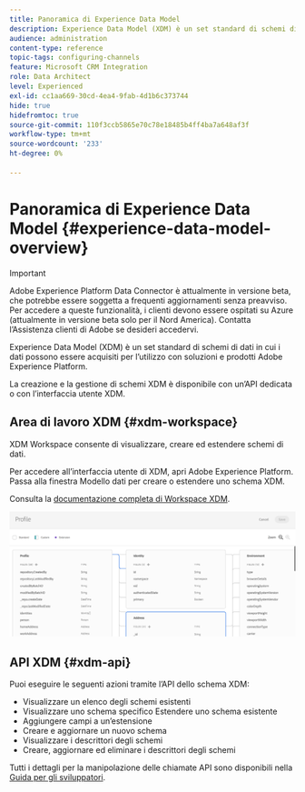 ```yaml
---
title: Panoramica di Experience Data Model
description: Experience Data Model (XDM) è un set standard di schemi di dati in cui i dati possono essere acquisiti per l’utilizzo con soluzioni e prodotti Adobe Experience Platform.
audience: administration
content-type: reference
topic-tags: configuring-channels
feature: Microsoft CRM Integration
role: Data Architect
level: Experienced
exl-id: cc1aa669-30cd-4ea4-9fab-4d1b6c373744
hide: true
hidefromtoc: true
source-git-commit: 110f3ccb5865e70c78e18485b4ff4ba7a648af3f
workflow-type: tm+mt
source-wordcount: '233'
ht-degree: 0%

---
```


# Panoramica di Experience Data Model {#experience-data-model-overview}

>[!IMPORTANT]
>
>Adobe Experience Platform Data Connector è attualmente in versione beta, che potrebbe essere soggetta a frequenti aggiornamenti senza preavviso. Per accedere a queste funzionalità, i clienti devono essere ospitati su Azure (attualmente in versione beta solo per il Nord America). Contatta l’Assistenza clienti di Adobe se desideri accedervi.

Experience Data Model (XDM) è un set standard di schemi di dati in cui i dati possono essere acquisiti per l’utilizzo con soluzioni e prodotti Adobe Experience Platform.

La creazione e la gestione di schemi XDM è disponibile con un’API dedicata o con l’interfaccia utente XDM.

## Area di lavoro XDM {#xdm-workspace}

XDM Workspace consente di visualizzare, creare ed estendere schemi di dati.

Per accedere all’interfaccia utente di XDM, apri Adobe Experience Platform. Passa alla finestra Modello dati per creare o estendere uno schema XDM.

Consulta la [documentazione completa di Workspace XDM](https://experienceleague.adobe.com/docs/experience-platform/xdm/api/getting-started.html).

![](assets/aep_xdmworkspace.png)

## API XDM {#xdm-api}

Puoi eseguire le seguenti azioni tramite l’API dello schema XDM:

* Visualizzare un elenco degli schemi esistenti
* Visualizzare uno schema specifico Estendere uno schema esistente
* Aggiungere campi a un’estensione
* Creare e aggiornare un nuovo schema
* Visualizzare i descrittori degli schemi
* Creare, aggiornare ed eliminare i descrittori degli schemi

Tutti i dettagli per la manipolazione delle chiamate API sono disponibili nella [Guida per gli sviluppatori](https://experienceleague.adobe.com/docs/experience-platform/xdm/api/getting-started.html).
